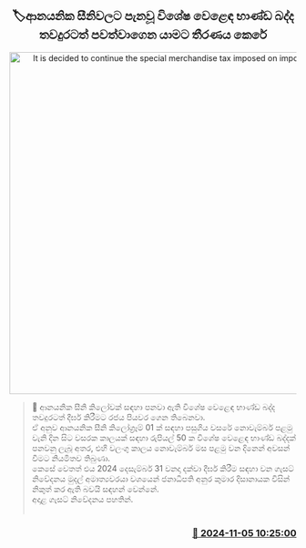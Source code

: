 <p align='center'><b><h2 align='center' title='It is decided to continue the special merchandise tax imposed on imported sugar'>🏷ආනයනික සීනිවලට පැනවූ විශේෂ වෙළෙඳ භාණ්ඩ බද්ද තවදුරටත් පවත්වාගෙන යාමට තීරණය කෙරේ</h2></b></p>
<p align='center'><img src='https://helakuru.sgp1.cdn.digitaloceanspaces.com/esana/images/lib/sugar-3980.jpg' width='600' alt='It is decided to continue the special merchandise tax imposed on imported sugar'></p>

>📝 ආනයනික සීනි කිලෝවක් සඳහා පනවා ඇති විශේෂ වෙළෙඳ භාණ්ඩ බද්ද තවදුරටත් දීර්ඝ කිරීමට රජය පියවර ගෙන තිබෙනවා.<br>ඒ අනුව ආනයනික සීනි කිලෝග්‍රෑම් 01 ක් සඳහා පසුගිය වසරේ නොවැම්බර් පළමු වැනි දින සිට වසරක කාලයක් සඳහා රුපියල් 50 ක විශේෂ වෙළෙඳ භාණ්ඩ බද්දක් පනවනු ලැබූ අතර, එහි වලංගු කාලය නොවැම්බර් මස පළමු වන දිනෙන් අවසන් වීමට නියමිතව තිබුණා.<br>කෙසේ වෙතත් එ​ය 2024 දෙසැම්බර් 31 වනදා දක්වා දීර්ඝ කිරීම සඳහා වන ගැසට් නිවේදනය මුදල් අමාත්‍යවරයා වශයෙන් ජනාධිපති අනුර කුමාර දිසානායක විසින් නිකුත් කර ඇති බවයි සඳහන් වෙන්නේ.<br>අදාළ ගැසට් නිවේදනය පහතින්. <br> <br>

<h3 align='right'><a href='https://www.helakuru.lk/esana/p/104754/'>📅 2024-11-05 10:25:00</a></h3>
